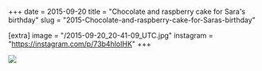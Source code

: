 +++
date = 2015-09-20
title = "Chocolate and raspberry cake for Sara's birthday"
slug = "2015-Chocolate-and-raspberry-cake-for-Saras-birthday"

[extra]
image = "/2015-09-20_20-41-09_UTC.jpg"
instagram = "https://instagram.com/p/73b4hloIHK"
+++

<img src="/2015-09-20_20-41-09_UTC.jpg" />
